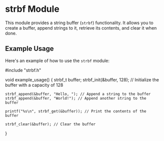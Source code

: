 # strbf Module

This module provides a string buffer (`strbf`) functionality. It allows you to create a buffer, append strings to it, retrieve its contents, and clear it when done.

## Example Usage

Here's an example of how to use the `strbf` module:

#include "strbf.h"

void example_usage() {
    strbf_t buffer;
    strbf_init(&buffer, 128); // Initialize the buffer with a capacity of 128

    strbf_append(&buffer, "Hello, "); // Append a string to the buffer
    strbf_append(&buffer, "World!"); // Append another string to the buffer

    printf("%s\n", strbf_get(&buffer)); // Print the contents of the buffer

    strbf_clear(&buffer); // Clear the buffer
}